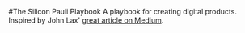 #The Silicon Pauli Playbook
A playbook for creating digital products.  
Inspired by John Lax' [great article on Medium](https://medium.com/great-products-dont-happen-by-accident/great-products-dont-happen-by-accident-f46323d8ad94).